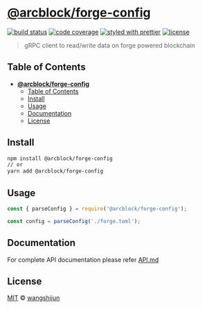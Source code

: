 # [**@arcblock/forge-config**](https://github.com/arcblock/forge-js)

[![build status](https://img.shields.io/travis/ArcBlock/forge-js.svg)](https://travis-ci.org/ArcBlock/forge-js)
[![code coverage](https://img.shields.io/codecov/c/github/ArcBlock/forge-js.svg)](https://codecov.io/gh/ArcBlock/forge-js)
[![styled with prettier](https://img.shields.io/badge/styled_with-prettier-ff69b4.svg)](https://github.com/prettier/prettier)
[![license](https://img.shields.io/github/license/ArcBlock/forge-js.svg)](LICENSE)

> gRPC client to read/write data on forge powered blockchain

## Table of Contents

- [**@arcblock/forge-config**](#arcblockforge-config)
  - [Table of Contents](#table-of-contents)
  - [Install](#install)
  - [Usage](#usage)
  - [Documentation](#documentation)
  - [License](#license)


## Install

```sh
npm install @arcblock/forge-config
// or
yarn add @arcblock/forge-config
```


## Usage

```js
const { parseConfig } = require('@arcblock/forge-config');

const config = parseConfig('./forge.toml');
```


## Documentation

For complete API documentation please refer [API.md](./API.md)


## License

[MIT](LICENSE) © [wangshijun](https://ocap.arcblock.io)

